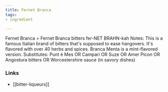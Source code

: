 ```yaml
---
title: Fernet Branca
tags:
- ingredient

---
```

Fernet Branca = Fernet Branca bitters fer-NET BRAHN-kah Notes: This is a famous Italian brand of bitters that's supposed to ease hangovers. It's flavored with over 40 herbs and spices. Branca Menta is a mint-flavored version. Substitutes: Punt è Mes OR Campari OR Suze OR Amer Picon OR Angostura bitters OR Worcestershire sauce (in savory dishes)

### Links

* [[bitter-liqueurs]]
